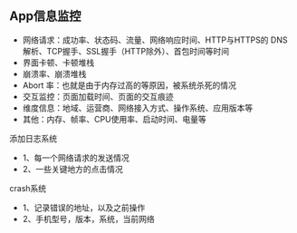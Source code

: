  ## App信息监控
 
 - 网络请求：成功率、状态码、流量、网络响应时间、HTTP与HTTPS的 DNS 解析、TCP握手、SSL握手（HTTP除外）、首包时间等时间
 - 界面卡顿、卡顿堆栈
 - 崩溃率、崩溃堆栈
 - Abort 率：也就是由于内存过高的等原因，被系统杀死的情况
 - 交互监控：页面加载时间、页面的交互痕迹
 - 维度信息：地域、运营商、网络接入方式、操作系统、应用版本等
 - 其他：内存、帧率、CPU使用率、启动时间、电量等
 
 
 
 添加日志系统
 - 1、每一个网络请求的发送情况
 - 2、一些关键地方的点击情况
 
 crash系统
 - 1、记录错误的地址，以及之前操作
 - 2、手机型号，版本，系统，当前网络
 
 
 
 
 
